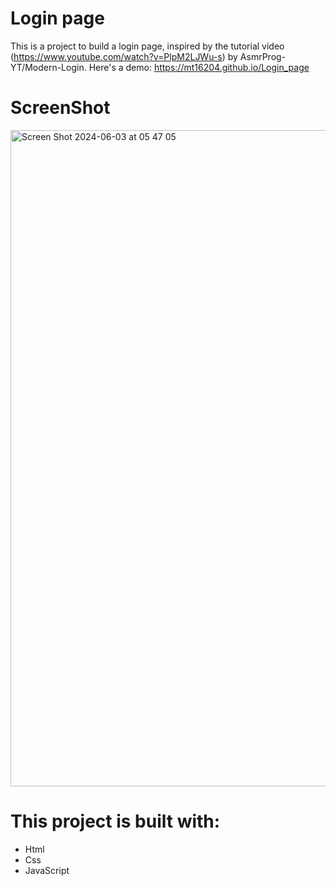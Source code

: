 # Login page
This is a project to build a login page, inspired by the tutorial video (https://www.youtube.com/watch?v=PlpM2LJWu-s) by AsmrProg-YT/Modern-Login.
Here's a demo: https://mt16204.github.io/Login_page

# ScreenShot
<img width="1050" alt="Screen Shot 2024-06-03 at 05 47 05" src="https://github.com/MT16024/Login-page-/assets/101939561/60376c22-cd2a-4926-9b54-e4583756b275">

# This project is built with:
* Html
* Css
* JavaScript
